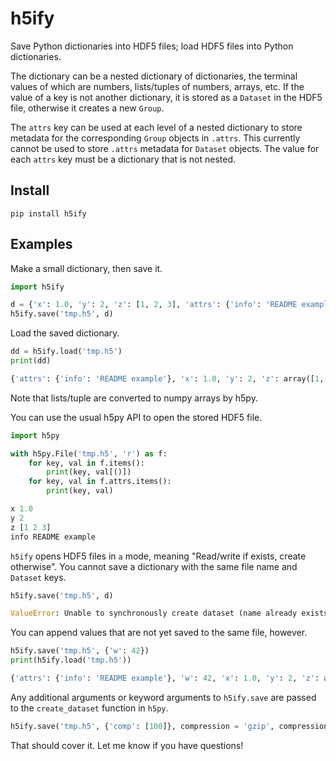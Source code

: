 # h5ify

Save Python dictionaries into HDF5 files; load HDF5 files into Python dictionaries.

The dictionary can be a nested dictionary of dictionaries, the terminal values of which are numbers, lists/tuples of numbers, arrays, etc. If the value of a key is not another dictionary, it is stored as a `Dataset` in the HDF5 file, otherwise it creates a new `Group`.

The `attrs` key can be used at each level of a nested dictionary to store metadata for the corresponding `Group` objects in `.attrs`. This currently cannot be used to store `.attrs` metadata for `Dataset` objects. The value for each `attrs` key must be a dictionary that is not nested.

## Install

`pip install h5ify`

## Examples

Make a small dictionary, then save it.
```python
import h5ify

d = {'x': 1.0, 'y': 2, 'z': [1, 2, 3], 'attrs': {'info': 'README example'}}
h5ify.save('tmp.h5', d)
```

Load the saved dictionary.
```python
dd = h5ify.load('tmp.h5')
print(dd)
```
```python
{'attrs': {'info': 'README example'}, 'x': 1.0, 'y': 2, 'z': array([1, 2, 3])}
```
Note that lists/tuple are converted to numpy arrays by h5py.

You can use the usual h5py API to open the stored HDF5 file.
```python
import h5py

with h5py.File('tmp.h5', 'r') as f:
    for key, val in f.items():
        print(key, val[()])
    for key, val in f.attrs.items():
        print(key, val)
```
```python
x 1.0
y 2
z [1 2 3]
info README example
```

`h5ify` opens HDF5 files in `a` mode, meaning "Read/write if exists, create otherwise". You cannot save a dictionary with the same file name and `Dataset` keys.
```python
h5ify.save('tmp.h5', d)
```
```python
ValueError: Unable to synchronously create dataset (name already exists)
```

You can append values that are not yet saved to the same file, however.
```python
h5ify.save('tmp.h5', {'w': 42})
print(h5ify.load('tmp.h5'))
```
```python
{'attrs': {'info': 'README example'}, 'w': 42, 'x': 1.0, 'y': 2, 'z': array([1, 2, 3])}
```

Any additional arguments or keyword arguments to `h5ify.save` are passed to the `create_dataset` function in `h5py`.
```python
h5ify.save('tmp.h5', {'comp': [100]}, compression = 'gzip', compression_opts = 9)
```

That should cover it. Let me know if you have questions!

